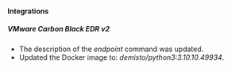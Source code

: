
#### Integrations

##### VMware Carbon Black EDR v2

- The description of the *endpoint* command was updated.
- Updated the Docker image to: *demisto/python3:3.10.10.49934*.
